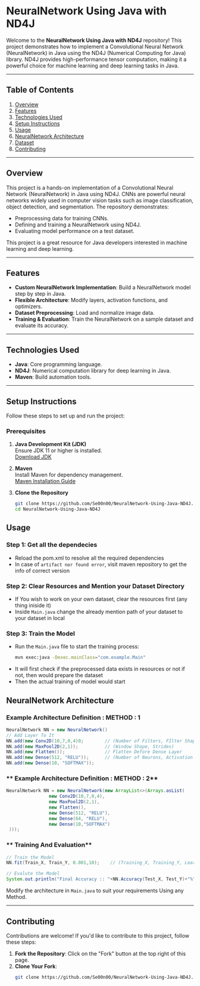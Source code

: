 # **NeuralNetwork Using Java with ND4J**

Welcome to the **NeuralNetwork Using Java with ND4J** repository! This project demonstrates how to implement a Convolutional Neural Network (NeuralNetwork) in Java using the ND4J (Numerical Computing for Java) library. ND4J provides high-performance tensor computation, making it a powerful choice for machine learning and deep learning tasks in Java.

---

## **Table of Contents**

1. [Overview](#overview)  
2. [Features](#features)  
3. [Technologies Used](#technologies-used)  
4. [Setup Instructions](#setup-instructions)  
5. [Usage](#usage)  
6. [NeuralNetwork Architecture](#cnn-architecture)  
7. [Dataset](#dataset) 
8. [Contributing](#contributing)  

---

## **Overview**

This project is a hands-on implementation of a Convolutional Neural Network (NeuralNetwork) in Java using ND4J. CNNs are powerful neural networks widely used in computer vision tasks such as image classification, object detection, and segmentation. The repository demonstrates:

- Preprocessing data for training CNNs.
- Defining and training a NeuralNetwork using ND4J.
- Evaluating model performance on a test dataset.

This project is a great resource for Java developers interested in machine learning and deep learning.

---

## **Features**

- **Custom NeuralNetwork Implementation**: Build a NeuralNetwork model step by step in Java.
- **Flexible Architecture**: Modify layers, activation functions, and optimizers.
- **Dataset Preprocessing**: Load and normalize image data.
- **Training & Evaluation**: Train the NeuralNetwork on a sample dataset and evaluate its accuracy.

---

## **Technologies Used**

- **Java**: Core programming language.
- **ND4J**: Numerical computation library for deep learning in Java.
- **Maven**: Build automation tools.

---

## **Setup Instructions**

Follow these steps to set up and run the project:

### **Prerequisites**

1. **Java Development Kit (JDK)**  
   Ensure JDK 11 or higher is installed.  
   [Download JDK](https://www.oracle.com/java/technologies/javase-jdk11-downloads.html)

2. **Maven**  
   Install Maven for dependency management.  
   [Maven Installation Guide](https://maven.apache.org/install.html)

3. **Clone the Repository**  
   ```bash
   git clone https://github.com/Se00n00/NeuralNetwork-Using-Java-ND4J.git
   cd NeuralNetwork-Using-Java-ND4J
## **Usage**

### **Step 1: Get all the dependecies**
- Reload the pom.xml to resolve all the required dependencies
- In case of `artifact nor found error`, visit maven repository to get the info of correct version

### **Step 2: Clear Resources and Mention your Dataset Directory**
- If You wish to work on your own dataset, clear the resources first (any thing iniside it)
- Inside `Main.java` change the already mention path of your dataset to your dataset in local

### **Step 3: Train the Model**
- Run the `Main.java` file to start the training process:
  ```bash
  mvn exec:java -Dexec.mainClass="com.example.Main"
- It will first check if the preprocessed data exists in resources or not if not, then would prepare the dataset
- Then the actual training of model would start

## **NeuralNetwork Architecture**

### **Example Architecture Definition : METHOD : 1**
  ```java
  NeuralNetwork NN = new NeuralNetwork()
  // Add Layer To It
  NN.add(new Conv2D(10,7,0,4)0;        // (Number of Filters, FIlter Shape, Padding, Strides )
  NN.add(new MaxPool2D(2,1));          // (Window Shape, Strides)
  NN.add(new Flatten());               // Flatten Defore Dense Layer
  NN.add(new Dense(512, "RELU"));      // (Number of Neurons, Activation Function
  NN.add(new Dense(10, "SOFTMAX"));
  ```
### ** Example Architecture Definition :  METHOD : 2**
```java
NeuralNetwork NN = new NeuralNetwork(new ArrayList<>(Arrays.asList(
                new Conv2D(10,7,0,4),
                new MaxPool2D(2,1),
                new Flatten(),
                new Dense(512, "RELU"),
                new Dense(64, "RELU"),
                new Dense(10,"SOFTMAX")
 )));
```
### ** Training And Evaluation**
```java
// Train the Model
NN.fit(Train_X, Train_Y, 0.001,10);    // (Training_X, Training_Y, Learning Rate, Epoch)

// Evalute the Model
System.out.println("Final Accuracy :: "+NN.Accuracy(Test_X, Test_Y)+"%");
```
Modify the architecture in `Main.java` to suit your requirements Using any Method.

---

## **Contributing**

Contributions are welcome! If you'd like to contribute to this project, follow these steps:

1. **Fork the Repository**: Click on the "Fork" button at the top right of this page.
2. **Clone Your Fork**:
   ```bash
   git clone https://github.com/Se00n00/NeuralNetwork-Using-Java-ND4J.git
